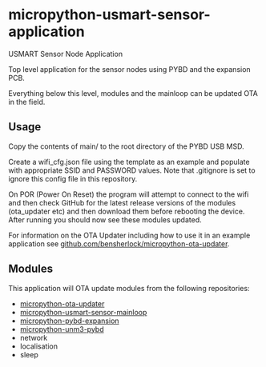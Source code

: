 # micropython-usmart-sensor-application
USMART Sensor Node Application

Top level application for the sensor nodes using PYBD and the expansion PCB. 

Everything below this level, modules and the mainloop can be updated OTA in the field. 

 
## Usage

Copy the contents of main/ to the root directory of the PYBD USB MSD.

Create a wifi_cfg.json file using the template as an example and populate with appropriate SSID and PASSWORD values. Note that .gitignore is set to ignore this config file in this repository.

On POR (Power On Reset) the program will attempt to connect to the wifi and then check GitHub for the latest release versions of the modules (ota_updater etc) and then download them before rebooting the device. After running you should now see these modules updated.

For information on the OTA Updater including how to use it in an example application  see [github.com/bensherlock/micropython-ota-updater](https://github.com/bensherlock/micropython-ota-updater).

## Modules

This application will OTA update modules from the following repositories:
+ [micropython-ota-updater](https://github.com/bensherlock/micropython-ota-updater)
+ [micropython-usmart-sensor-mainloop](https://github.com/bensherlock/micropython-usmart-sensor-mainloop)
+ [micropython-pybd-expansion](https://github.com/bensherlock/micropython-pybd-expansion)
+ [micropython-unm3-pybd](https://github.com/bensherlock/micropython-unm3-pybd)
+ network
+ localisation
+ sleep
